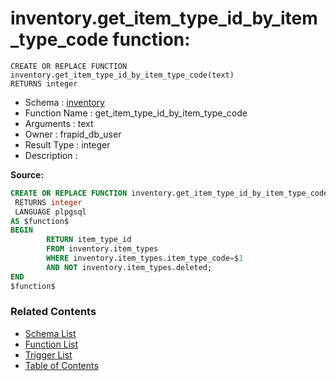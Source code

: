 # inventory.get_item_type_id_by_item_type_code function:

```plpgsql
CREATE OR REPLACE FUNCTION inventory.get_item_type_id_by_item_type_code(text)
RETURNS integer
```
* Schema : [inventory](../../schemas/inventory.md)
* Function Name : get_item_type_id_by_item_type_code
* Arguments : text
* Owner : frapid_db_user
* Result Type : integer
* Description : 


**Source:**
```sql
CREATE OR REPLACE FUNCTION inventory.get_item_type_id_by_item_type_code(text)
 RETURNS integer
 LANGUAGE plpgsql
AS $function$
BEGIN
        RETURN item_type_id
        FROM inventory.item_types
        WHERE inventory.item_types.item_type_code=$1
		AND NOT inventory.item_types.deleted;
END
$function$

```

### Related Contents
* [Schema List](../../schemas.md)
* [Function List](../../functions.md)
* [Trigger List](../../triggers.md)
* [Table of Contents](../../README.md)

